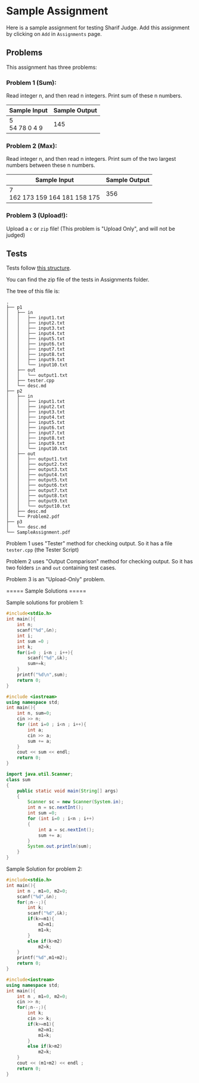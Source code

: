 # Sample Assignment

Here is a sample assignment for testing Sharif Judge. Add this assignment by clicking on `Add` in `Assignments` page.

## Problems

This assignment has three problems:

### Problem 1 (Sum):
  
Read integer n, and then read n integers. Print sum of these n numbers.

| Sample Input      | Sample Output |
| ----------------- | ------------- |
| 5<br/>54 78 0 4 9  | 145           |

### Problem 2 (Max):

Read integer n, and then read n integers. Print sum of the two largest numbers between these n numbers.

| Sample Input                       | Sample Output |
| ---------------------------------- | ------------- |
| 7<br/>162 173 159 164 181 158 175   | 356           |

### Problem 3 (Upload!):

Upload a `c` or `zip` file! (This problem is "Upload Only", and will not be judged)

## Tests

Tests follow [this structure](tests_structure.md).

You can find the zip file of the tests in Assignments folder.

The tree of this file is:

    .
    ├── p1
    │   ├── in
    │   │   ├── input1.txt
    │   │   ├── input2.txt
    │   │   ├── input3.txt
    │   │   ├── input4.txt
    │   │   ├── input5.txt
    │   │   ├── input6.txt
    │   │   ├── input7.txt
    │   │   ├── input8.txt
    │   │   ├── input9.txt
    │   │   └── input10.txt
    │   ├── out
    │   │   └── output1.txt
    │   ├── tester.cpp
    │   └── desc.md
    ├── p2
    │   ├── in
    │   │   ├── input1.txt
    │   │   ├── input2.txt
    │   │   ├── input3.txt
    │   │   ├── input4.txt
    │   │   ├── input5.txt
    │   │   ├── input6.txt
    │   │   ├── input7.txt
    │   │   ├── input8.txt
    │   │   ├── input9.txt
    │   │   └── input10.txt
    │   ├── out
    │   │   ├── output1.txt
    │   │   ├── output2.txt
    │   │   ├── output3.txt
    │   │   ├── output4.txt
    │   │   ├── output5.txt
    │   │   ├── output6.txt
    │   │   ├── output7.txt
    │   │   ├── output8.txt
    │   │   ├── output9.txt
    │   │   └── output10.txt
    │   ├── desc.md
    │   └── Problem2.pdf
    ├── p3
    │   └── desc.md
    └── SampleAssignment.pdf


Problem 1 uses "Tester" method for checking output. So it has a file `tester.cpp` (the Tester Script)

Problem 2 uses "Output Comparison" method for checking output. So it has two folders `in` and `out` containing test cases.

Problem 3 is an "Upload-Only" problem.

===== Sample Solutions =====

Sample solutions for problem 1:

```c
#include<stdio.h>
int main(){
	int n;
	scanf("%d",&n);
	int i;
	int sum =0 ;
	int k;
	for(i=0 ; i<n ; i++){
		scanf("%d",&k);
		sum+=k;
	}
	printf("%d\n",sum);
	return 0;
}
```

```cpp
#include <iostream>
using namespace std;
int main(){
	int n, sum=0;
	cin >> n;
	for (int i=0 ; i<n ; i++){
		int a;
		cin >> a;
		sum += a;
	}
	cout << sum << endl;
	return 0;
}
```

```java
import java.util.Scanner;
class sum
{
	public static void main(String[] args)
	{ 
		Scanner sc = new Scanner(System.in);
		int n = sc.nextInt();
		int sum =0;
		for (int i=0 ; i<n ; i++)
		{
			int a = sc.nextInt();
			sum += a;
		}
		System.out.println(sum); 
	}
}
```

Sample Solution for problem 2:
```c
#include<stdio.h>
int main(){
	int n , m1=0, m2=0;
	scanf("%d",&n);
	for(;n--;){
		int k;
		scanf("%d",&k);
		if(k>=m1){
			m2=m1;
			m1=k;
		}
		else if(k>m2)
			m2=k;
	}
	printf("%d",m1+m2);
	return 0;
}
```

```cpp
#include<iostream>
using namespace std;
int main(){
	int n , m1=0, m2=0;
	cin >> n;
	for(;n--;){
		int k;
		cin >> k;
		if(k>=m1){
			m2=m1;
			m1=k;
		}
		else if(k>m2)
			m2=k;
	}
	cout << (m1+m2) << endl ;
	return 0;
}
```
